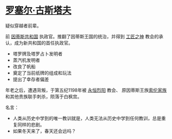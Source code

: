 # [罗塞尔·古斯塔夫](../人物/罗塞尔·古斯塔夫.md)

疑似穿越者前辈。

前 [因蒂斯共和国](../国家/因蒂斯共和国.md) 执政官。推翻了因蒂斯王国的统治，并得到 [工匠之神](../神明/蒸汽与机械之神.md) 教会的承认，成为新共和国的首任执政官。

+ 塔罗牌及塔罗占卜发明者
+ 蒸汽机发明者
+ 改良了帆船
+ 奠定了当前纸牌的组成和玩法
+ 提出了幸存者偏差

年老之后，遭遇背叛，于第五纪1198年被 [永恒烈阳](../神明/永恒烈阳.md) 教会、 原因蒂斯王族[索伦家族](../家族/索伦家族.md)和其他贵族联手刺杀，陨落于白枫宫。

名言：
+ 人类从历史中学到的唯一教训就是，人类无法从历史中学到任何教训，总是重复同样的悲剧。
+ 如果冬天来了，春天还会远吗？
